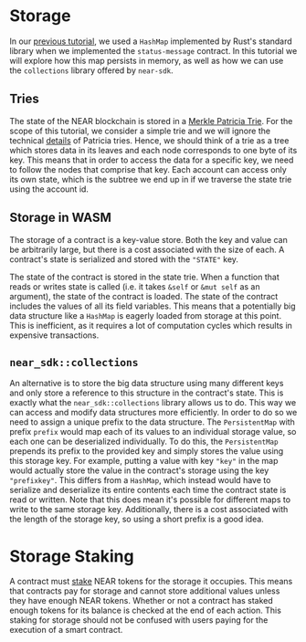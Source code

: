# Storage

In our [previous tutorial](execution.md), we used a ``HashMap`` implemented by Rust's standard library when we implemented the ``status-message`` contract. In this tutorial we will explore how this map persists in memory, as well as how we can use the ``collections`` library offered by ``near-sdk``.

## Tries
The state of the NEAR blockchain is stored in a [Merkle Patricia Trie](https://en.wikipedia.org/wiki/Trie). For the scope of this tutorial, we consider a simple trie and we will ignore the technical [details](https://en.wikipedia.org/wiki/Radix_tree) of Patricia tries. Hence, we should think of a trie as a tree which stores data in its leaves and each node corresponds to one byte of its key. This means that in order to access the data for a specific key, we need to follow the nodes that comprise that key. Each account can access only its own state, which is the subtree we end up in if we traverse the state trie using the account id.

## Storage in WASM

The storage of a contract is a key-value store. Both the key and value can be arbitrarily large, but there is a cost associated with the size of each. A contract's state is serialized and stored with the ``"STATE"`` key.

The state of the contract is stored in the state trie. When a function that reads or writes state is called (i.e. it takes ``&self`` or ``&mut self`` as an argument), the state of the contract is loaded. The state of the contract includes the values of all its field variables. This means that a potentially big data structure like a ``HashMap`` is eagerly loaded from storage at this point. This is inefficient, as it requires a lot of computation cycles which results in expensive transactions.

## ``near_sdk::collections``

An alternative is to store the big data structure using many different keys and only store a reference to this structure in the contract's state. This is exactly what the ``near_sdk::collections`` library allows us to do. This way we can access and modify data structures more efficiently. In order to do so we need to assign a unique prefix to the data structure.
The ``PersistentMap`` with prefix ``prefix`` would map each of its values to an individual storage value, so each one can be deserialized individually. To do this, the ``PersistentMap`` prepends its prefix to the provided key and simply stores the value using this storage key. For example, putting a value with key ``"key"`` in the map would actually store the value in the contract's storage using the key ``"prefixkey"``.
This differs from a ``HashMap``, which instead would have to serialize and deserialize its entire contents each time the contract state is read or written.
Note that this does mean it's possible for different maps to write to the same storage key. Additionally, there is a cost associated with the length of the storage key, so using a short prefix is a good idea.


# Storage Staking

A contract must [stake](https://docs.near.org/docs/concepts/storage-staking) NEAR tokens for the storage it occupies. This means that contracts pay for storage and cannot store additional values unless they have enough NEAR tokens. Whether or not a contract has staked enough tokens for its balance is checked at the end of each action. This staking for storage should not be confused with users paying for the execution of a smart contract.